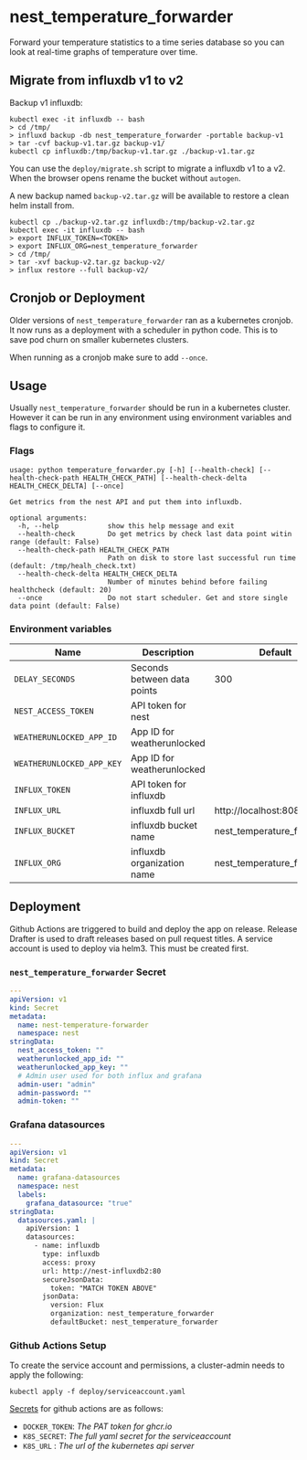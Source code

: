 # nest_temperature_forwarder

Forward your temperature statistics to a time series database so you can look at
real-time graphs of temperature over time.

## Migrate from influxdb v1 to v2

Backup v1 influxdb:

```console
kubectl exec -it influxdb -- bash
> cd /tmp/
> influxd backup -db nest_temperature_forwarder -portable backup-v1
> tar -cvf backup-v1.tar.gz backup-v1/
kubectl cp influxdb:/tmp/backup-v1.tar.gz ./backup-v1.tar.gz
```

You can use the `deploy/migrate.sh` script to migrate a influxdb v1 to a v2.
When the browser opens rename the bucket without `autogen`.

A new backup named `backup-v2.tar.gz` will be available to restore a clean helm
install from.

```console
kubectl cp ./backup-v2.tar.gz influxdb:/tmp/backup-v2.tar.gz
kubectl exec -it influxdb -- bash
> export INFLUX_TOKEN=<TOKEN>
> export INFLUX_ORG=nest_temperature_forwarder
> cd /tmp/
> tar -xvf backup-v2.tar.gz backup-v2/
> influx restore --full backup-v2/
```

## Cronjob or Deployment

Older versions of `nest_temperature_forwarder` ran as a kubernetes cronjob.
It now runs as a deployment with a scheduler in python code. This is to save
pod churn on smaller kubernetes clusters.

When running as a cronjob make sure to add `--once`.

## Usage

Usually `nest_temperature_forwarder` should be run in a kubernetes cluster.
However it can be run in any environment using environment variables and flags
to configure it.

### Flags

```
usage: python temperature_forwarder.py [-h] [--health-check] [--health-check-path HEALTH_CHECK_PATH] [--health-check-delta HEALTH_CHECK_DELTA] [--once]

Get metrics from the nest API and put them into influxdb.

optional arguments:
  -h, --help            show this help message and exit
  --health-check        Do get metrics by check last data point witin range (default: False)
  --health-check-path HEALTH_CHECK_PATH
                        Path on disk to store last successful run time (default: /tmp/healh_check.txt)
  --health-check-delta HEALTH_CHECK_DELTA
                        Number of minutes behind before failing healthcheck (default: 20)
  --once                Do not start scheduler. Get and store single data point (default: False)
```

### Environment variables

| Name | Description | Default |
| - | - | - |
| `DELAY_SECONDS` | Seconds between data points | 300 |
| `NEST_ACCESS_TOKEN` | API token for nest | |
| `WEATHERUNLOCKED_APP_ID` | App ID for weatherunlocked | |
| `WEATHERUNLOCKED_APP_KEY` | App ID for weatherunlocked | |
| `INFLUX_TOKEN` | API token for influxdb | |
| `INFLUX_URL` | influxdb full url | http://localhost:8086 |
| `INFLUX_BUCKET` | influxdb bucket name | nest_temperature_forwarder |
| `INFLUX_ORG` | influxdb organization name | nest_temperature_forwarder |

## Deployment

Github Actions are triggered to build and deploy the app on release. Release
Drafter is used to draft releases based on pull request titles. A service
account is used to deploy via helm3. This must be created first.

### `nest_temperature_forwarder` Secret

```yaml
---
apiVersion: v1
kind: Secret
metadata:
  name: nest-temperature-forwarder
  namespace: nest
stringData:
  nest_access_token: ""
  weatherunlocked_app_id: ""
  weatherunlocked_app_key: ""
  # Admin user used for both influx and grafana
  admin-user: "admin"
  admin-password: ""
  admin-token: ""
```

### Grafana datasources

```yaml
---
apiVersion: v1
kind: Secret
metadata:
  name: grafana-datasources
  namespace: nest
  labels:
    grafana_datasource: "true"
stringData:
  datasources.yaml: |
    apiVersion: 1
    datasources:
      - name: influxdb
        type: influxdb
        access: proxy
        url: http://nest-influxdb2:80
        secureJsonData:
          token: "MATCH TOKEN ABOVE"
        jsonData:
          version: Flux
          organization: nest_temperature_forwarder
          defaultBucket: nest_temperature_forwarder
```

### Github Actions Setup

To create the service account and permissions, a cluster-admin needs to apply
the following:

```console
kubectl apply -f deploy/serviceaccount.yaml
```

[Secrets][github-actions-secrets] for github actions are as follows:

- `DOCKER_TOKEN`: _The PAT token for ghcr.io_
- `K8S_SECRET`: _The full yaml secret for the serviceaccount_
- `K8S_URL` : _The url of the kubernetes api server_

[github-actions-secrets]: https://github.com/Smirl/nest_temperature_forwarder/settings/secrets
